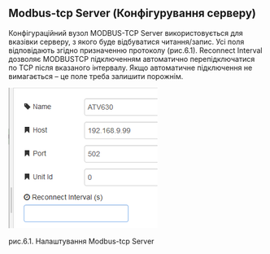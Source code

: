 ## Modbus-tcp Server (Конфігурування серверу)

Конфігураційний вузол MODBUS-TCP Server використовується для вказівки серверу, з якого буде відбуватися читання/запис. Усі поля відповідають згідно призначенню протоколу (рис.6.1). Reconnect Interval дозволяє MODBUSTCP підключенням автоматично перепідключатися по TCP після вказаного інтервалу. Якщо автоматичне підключення не вимагається – це поле треба залишити порожнім. 

![img](media/6_1.png)

рис.6.1. Налаштування Modbus-tcp Server